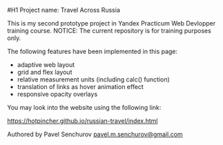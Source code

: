 #H1 Project name: Travel Across Russia

This is my second prototype project in Yandex Practicum Web Devlopper training course. 
NOTICE: The current repository is for training purposes only. 

The following features have been implemented in this page:

- adaptive web layout
- grid and flex layout
- relative measurement units (including calc() function)
- translation of links as hover animation effect
- responsive opacity overlays

You may look into the website using the following link:

https://hotpincher.github.io/russian-travel/index.html


Authored by Pavel Senchurov
pavel.m.senchurov@gmail.com
